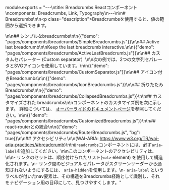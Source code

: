 module.exports = "---\ntitle: Breadcrumbs Reactコンポーネント\ncomponents: Breadcrumbs, Link, Typography\n---\n\n# Breadcrumbs\n\n<p class=\"description\">Breadcrumbsを使用すると、値の範囲から選択できます。</p>\n\n## シンプルなbreadcurmbs\n\n{{\"demo\": \"pages/components/breadcrumbs/SimpleBreadcrumbs.js\"}}\n\n## Active last breadcrumb\n\nKeep the last breadcrumb interactive.\n\n{{\"demo\": \"pages/components/breadcrumbs/ActiveLastBreadcrumb.js\"}}\n\n## カスタムセパレーター (Custom separator）\n\n次の例では、2つの文字列セパレータとSVGアイコンを使用しています。\n\n{{\"demo\": \"pages/components/breadcrumbs/CustomSeparator.js\"}}\n\n## アイコン付きBreadcrumbs\n\n{{\"demo\": \"pages/components/breadcrumbs/IconBreadcrumbs.js\"}}\n\n## 折りたたみBreadcrumbs\n\n{{\"demo\": \"pages/components/breadcrumbs/CollapsedBreadcrumbs.js\"}}\n\n## カスタマイズされた breadcrumbs\n\nコンポーネントのカスタマイズ例を次に示します。 詳細については、 [オーバーライドのドキュメントページ](/customization/components/)を参照してください。\n\n{{\"demo\": \"pages/components/breadcrumbs/CustomizedBreadcrumbs.js\"}}\n\n## react-routerとの統合\n\n{{\"demo\": \"pages/components/breadcrumbs/RouterBreadcrumbs.js\", \"bg\": true}}\n\n## アクセシビリティ\n\n(WAI-ARIA: https://www.w3.org/TR/wai-aria-practices/#breadcrumb)\n\n`Breadcrumbs`コンポーネントには、必ず`aria-label`を追加してください。\n\nこのコンポーネントのアクセシビリティは、\n\n- リンクのセットは、順序付けられたリスト(`<ol>` element) を使用して構造化されます。\n- リンク間のビジュアルセパレータがスクリーンリーダーから通知されないようにするには、 `aria-hidden`を使用します。\n- `aria-label` というラベルが付いたnav要素は、その構造をBreadcrumbs経路として識別し、それをナビゲーション用の目印にして、見つけやすくします。"